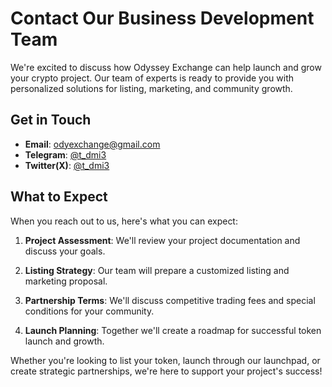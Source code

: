 # Contact Our Business Development Team

We're excited to discuss how Odyssey Exchange can help launch and grow your crypto project. Our team of experts is ready to provide you with personalized solutions for listing, marketing, and community growth.

## Get in Touch

- **Email**: odyexchange@gmail.com
- **Telegram**: [@t_dmi3](https://t.me/dmi3)
- **Twitter(X)**: [@t_dmi3](https://x.com/t_dmi3)

## What to Expect

When you reach out to us, here's what you can expect:

1. **Project Assessment**: We'll review your project documentation and discuss your goals.

2. **Listing Strategy**: Our team will prepare a customized listing and marketing proposal.

3. **Partnership Terms**: We'll discuss competitive trading fees and special conditions for your community.

4. **Launch Planning**: Together we'll create a roadmap for successful token launch and growth.

Whether you're looking to list your token, launch through our launchpad, or create strategic partnerships, we're here to support your project's success!